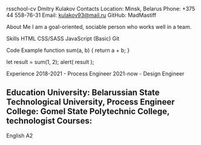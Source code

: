 rsschool-cv
Dmitry Kulakov
Contacts
Location: Minsk, Belarus
Phone: +375 44 558-76-31
Email: kulakov93@mail.ru
GitHub: MadMastiff

About Me
I am a goal-oriented, sociable person who works well in a team.

Skills
HTML
CSS/SASS
JavaScript (Basic)
Git

Code Example
function sum(a, b) {
  return a + b;
}

let result = sum(1, 2);
alert( result );

Experience
2018-2021 - Process Engineer
2021-now - Design Engineer

Education
University: Belarussian State Technological University, Process Engineer
College: Gomel State Polytechnic College, technologist
Courses:
-
English
A2 
